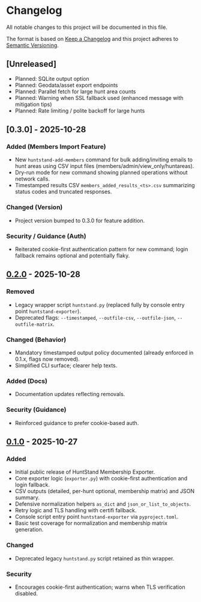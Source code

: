 # Changelog

All notable changes to this project will be documented in this file.

The format is based on [Keep a Changelog](https://keepachangelog.com/en/1.0.0/) and this project adheres to [Semantic Versioning](https://semver.org/spec/v2.0.0.html).

## [Unreleased]

- Planned: SQLite output option
- Planned: Geodata/asset export endpoints
- Planned: Parallel fetch for large hunt area counts
- Planned: Warning when SSL fallback used (enhanced message with mitigation tips)
- Planned: Rate limiting / polite backoff for large hunts

## [0.3.0] - 2025-10-28

### Added (Members Import Feature)

- New `huntstand-add-members` command for bulk adding/inviting emails to hunt areas using CSV input files (members/admin/view_only/huntareas).
- Dry-run mode for new command showing planned operations without network calls.
- Timestamped results CSV `members_added_results_<ts>.csv` summarizing status codes and truncated responses.

### Changed (Version)

- Project version bumped to 0.3.0 for feature addition.

### Security / Guidance (Auth)

- Reiterated cookie-first authentication pattern for new command; login fallback remains optional and potentially flaky.

## [0.2.0] - 2025-10-28

### Removed

- Legacy wrapper script `huntstand.py` (replaced fully by console entry point `huntstand-exporter`).
- Deprecated flags: `--timestamped`, `--outfile-csv`, `--outfile-json`, `--outfile-matrix`.

### Changed (Behavior)

- Mandatory timestamped output policy documented (already enforced in 0.1.x, flags now removed).
- Simplified CLI surface; clearer help texts.

### Added (Docs)

- Documentation updates reflecting removals.

### Security (Guidance)

- Reinforced guidance to prefer cookie-based auth.

## [0.1.0] - 2025-10-27

### Added

- Initial public release of HuntStand Membership Exporter.
- Core exporter logic (`exporter.py`) with cookie-first authentication and login fallback.
- CSV outputs (detailed, per-hunt optional, membership matrix) and JSON summary.
- Defensive normalization helpers `as_dict` and `json_or_list_to_objects`.
- Retry logic and TLS handling with certifi fallback.
- Console script entry point `huntstand-exporter` via `pyproject.toml`.
- Basic test coverage for normalization and membership matrix generation.

### Changed

- Deprecated legacy `huntstand.py` script retained as thin wrapper.

### Security

- Encourages cookie-first authentication; warns when TLS verification disabled.

[0.1.0]: https://github.com/anthnyajp/HuntStand/releases/tag/v0.1.0
[0.2.0]: https://github.com/anthnyajp/HuntStand/releases/tag/v0.2.0
